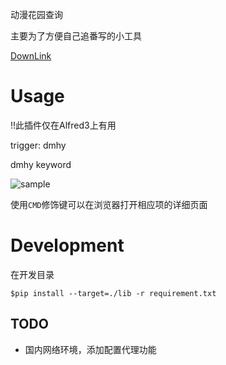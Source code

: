 动漫花园查询

主要为了方便自己追番写的小工具

[DownLink](https://github.com/azzgo/Alfred3-dmhy-search/releases/latest)

# Usage

!!此插件仅在Alfred3上有用

trigger: dmhy

dmhy keyword

![sample](https://cloud.githubusercontent.com/assets/5636512/16714251/84b07032-46ef-11e6-824a-e58c1c2a8ebb.jpeg)

使用`CMD`修饰键可以在浏览器打开相应项的详细页面

# Development

在开发目录
```
$pip install --target=./lib -r requirement.txt
```

## TODO

- 国内网络环境，添加配置代理功能
